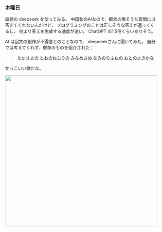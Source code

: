### 木曜日

話題の deepseek を使ってみる。
中国製のAIなので、都合の悪そうな質問には答えてくれないんだけど、
プログラミングのことは正しそうな答えが返ってくるし、
何より答えを生成する速度が速い。
ChatGPT の1.5倍くらいありそう。

AI は回文の創作が不得意とのことなので、
deepseekさんに聞いてみた。
自分では考えてくれず、既存のものを紹介された：

> [なかきよの とおのねふりの みなめさめ なみのりふねの おとのよきかな](https://ja.wikipedia.org/wiki/%E3%81%AA%E3%81%8B%E3%81%8D%E3%82%88%E3%81%AE_%E3%81%A8%E3%81%8A%E3%81%AE%E3%81%AD%E3%81%B5%E3%82%8A%E3%81%AE_%E3%81%BF%E3%81%AA%E3%82%81%E3%81%95%E3%82%81_%E3%81%AA%E3%81%BF%E3%81%AE%E3%82%8A%E3%81%B5%E3%81%AD%E3%81%AE_%E3%81%8A%E3%81%A8%E3%81%AE%E3%82%88%E3%81%8D%E3%81%8B%E3%81%AA)

かっこいい歌だな。

<img src="https://i.imgur.com/CYbvAJL.jpeg" width="500">
